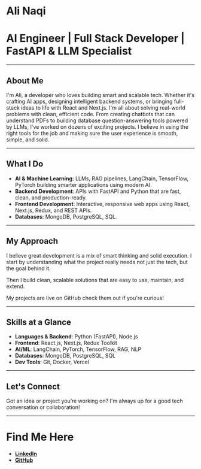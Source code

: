 # Ali Naqi

# AI Engineer | Full Stack Developer | FastAPI & LLM Specialist

---

## About Me

I'm Ali, a developer who loves building smart and scalable tech. Whether it's crafting AI apps, designing intelligent backend systems, or bringing full-stack ideas to life with React and Next.js. I'm all about solving real-world problems with clean, efficient code.
From creating chatbots that can understand PDFs to building database question-answering tools powered by LLMs, I've worked on dozens of exciting projects. I believe in using the right tools for the job and making sure the user experience is smooth, simple, and solid.

---

## What I Do

- **AI & Machine Learning**: LLMs, RAG pipelines, LangChain, TensorFlow, PyTorch building smarter applications using modern AI.
- **Backend Development**: APIs with FastAPI and Python that are fast, clean, and production-ready.
- **Frontend Development**: Interactive, responsive web apps using React, Next.js, Redux, and REST APIs.
- **Databases**: MongoDB, PostgreSQL, SQL.

---

## My Approach

I believe great development is a mix of smart thinking and solid execution. I start by understanding what the project really needs not just the tech, but the goal behind it.

Then I build clean, scalable solutions that are easy to use, maintain, and extend.

My projects are live on GitHub check them out if you're curious!

---

## Skills at a Glance

- **Languages & Backend**: Python (FastAPI), Node.js  
- **Frontend**: React.js, Next.js, Redux Toolkit  
- **AI/ML**: LangChain, PyTorch, TensorFlow, RAG, NLP  
- **Databases**: MongoDB, PostgreSQL, SQL  
- **Dev Tools**: Git, Docker, Vercel  

---

## Let's Connect

Got an idea or project you’re working on? I'm always up for a good tech conversation or collaboration!

---

# Find Me Here

- **[LinkedIn](www.linkedin.com/in/ali-naqi-69688a244)**
- **[GitHub](https://github.com/naqi10)**
